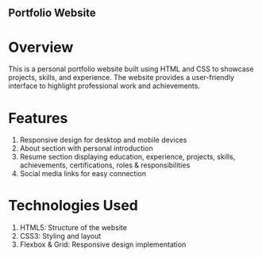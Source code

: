 ## Portfolio Website

# Overview
This is a personal portfolio website built using HTML and CSS to showcase projects, skills, and experience. The website provides a user-friendly interface to highlight professional work and achievements.

# Features
1. Responsive design for desktop and mobile devices
2. About section with personal introduction
3. Resume section displaying education, experience, projects, skills, achievements, certifications, roles & responsibilities
4. Social media links for easy connection

# Technologies Used
1. HTML5: Structure of the website
2. CSS3: Styling and layout
3. Flexbox & Grid: Responsive design implementation
